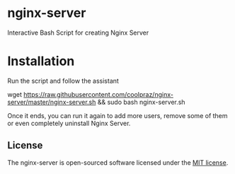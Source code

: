 # nginx-server

Interactive Bash Script for creating Nginx Server

# Installation

Run the script and follow the assistant

wget https://raw.githubusercontent.com/coolpraz/nginx-server/master/nginx-server.sh && sudo bash nginx-server.sh

Once it ends, you can run it again to add more users, remove some of them or even completely uninstall Nginx Server.

## License

The nginx-server is open-sourced software licensed under the [MIT license](http://opensource.org/licenses/MIT).